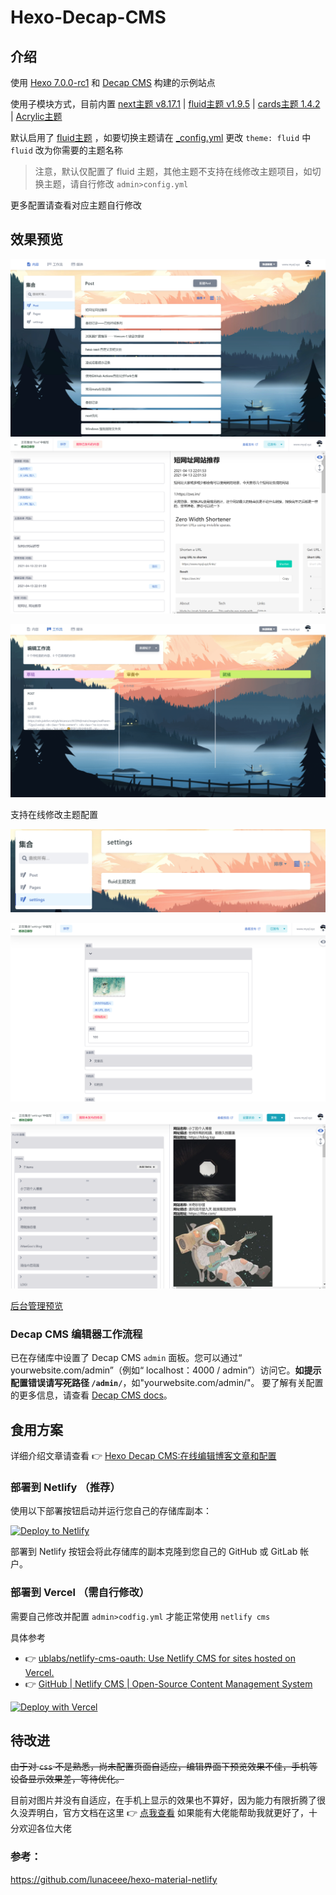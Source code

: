 # Hexo-Decap-CMS

## 介绍

使用 [Hexo 7.0.0-rc1](https://hexo.io/) 和 [Decap CMS](https://github.com/decaporg/decap-cms) 构建的示例站点

使用子模块方式，目前内置 [next主题 v8.17.1](https://github.com/next-theme/hexo-theme-next) | [fluid主题 v1.9.5](https://github.com/fluid-dev/hexo-theme-fluid) | [cards主题 1.4.2](https://github.com/ChrAlpha/hexo-theme-cards) | [Acrylic主题](https://github.com/hexo-theme-Acrylic/Hexo-Theme-Acrylic)

默认启用了 [fluid主题](https://github.com/next-theme/hexo-theme-next) ，如要切换主题请在 [_config.yml](https://github.com/leicancun/hexo-netlify/blob/main/_config.yml) 更改 `theme: fluid` 中 `fluid` 改为你需要的主题名称

> 注意，默认仅配置了 fluid 主题，其他主题不支持在线修改主题项目，如切换主题，请自行修改 `admin>config.yml`

更多配置请查看对应主题自行修改

## 效果预览

![image-20210420211303684](images/image-20210420211303684.png)
![image-20210418222435713](images/image-20210418222435713.png)

![image-20210420212403763](images/image-20210420212403763.png)

支持在线修改主题配置

![image-20210420213142628](images/image-20210420213142628.png)

![image-20210420214308165](images/image-20210420214308165.png)

![image-20210418223337304](images/image-20210418223337304.png)

[后台管理预览](https://qwqmiao.cf/admin/)

### Decap CMS 编辑器工作流程

已在存储库中设置了 Decap CMS `admin` 面板。您可以通过“ yourwebsite.com/admin”（例如“ localhost：4000 / admin”）访问它。**如提示配置错误请写死路径 `/admin/`**，如"yourwebsite.com/admin/"。
要了解有关配置的更多信息，请查看 [Decap CMS docs](https://decapcms.org/docs/intro/)。

## 食用方案

详细介绍文章请查看 👉 [Hexo Decap CMS:在线编辑博客文章和配置](https://www.myql.fun/post/e00ab0f6/)

### 部署到 Netlify （推荐）

使用以下部署按钮启动并运行您自己的存储库副本：

[![Deploy to Netlify](https://www.netlify.com/img/deploy/button.svg)](https://app.netlify.com/start/deploy?repository=https://github.com/OrangeCatSleepless/Hexo-Decap-CMS&stack=cms)

部署到 Netlify 按钮会将此存储库的副本克隆到您自己的 GitHub 或 GitLab 帐户。

### 部署到 Vercel （需自行修改）

需要自己修改并配置 `admin>codfig.yml` 才能正常使用 `netlify cms`

具体参考

* 👉 [ublabs/netlify-cms-oauth: Use Netlify CMS for sites hosted on Vercel.](https://github.com/ublabs/netlify-cms-oauth)
* 👉 [GitHub | Netlify CMS | Open-Source Content Management System](https://www.netlifycms.org/docs/github-backend/)

[![Deploy with Vercel](https://vercel.com/button)](https://vercel.com/import/project?template=https://github.com/OrangeCatSleepless/Hexo-Decap-CMS.git)

## 待改进

~~由于对 `css` 不是熟悉，尚未配置页面自适应，编辑界面下预览效果不佳，手机等设备显示效果差，等待优化。~~

目前对图片并没有自适应，在手机上显示的效果也不算好，因为能力有限折腾了很久没弄明白，官方文档在这里 👉 [点我查看](https://decapcms.org/docs/customization/)
如果能有大佬能帮助我就更好了，十分欢迎各位大佬

### 参考：

https://github.com/lunaceee/hexo-material-netlify
